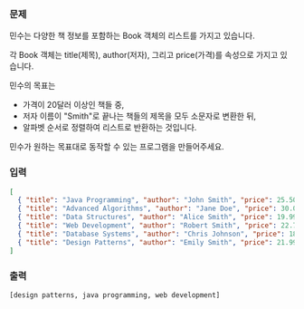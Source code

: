 ### 문제

민수는 다양한 책 정보를 포함하는 Book 객체의 리스트를 가지고 있습니다. 

각 Book 객체는 title(제목), author(저자), 그리고 price(가격)를 속성으로 가지고 있습니다. 

민수의 목표는 
- 가격이 20달러 이상인 책들 중, 
- 저자 이름이 "Smith"로 끝나는 책들의 제목을 모두 소문자로 변환한 뒤, 
- 알파벳 순서로 정렬하여 리스트로 반환하는 것입니다.

민수가 원하는 목표대로 동작할 수 있는 프로그램을 만들어주세요.


### 입력

```json
[
  { "title": "Java Programming", "author": "John Smith", "price": 25.50 },
  { "title": "Advanced Algorithms", "author": "Jane Doe", "price": 30.00 },
  { "title": "Data Structures", "author": "Alice Smith", "price": 19.99 },
  { "title": "Web Development", "author": "Robert Smith", "price": 22.75 },
  { "title": "Database Systems", "author": "Chris Johnson", "price": 18.00 },
  { "title": "Design Patterns", "author": "Emily Smith", "price": 21.99 }
]
```

### 출력

```text
[design patterns, java programming, web development]
```